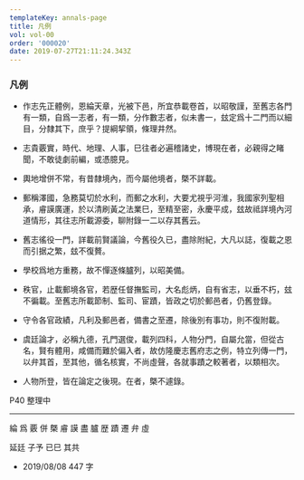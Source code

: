 ```yaml
---
templateKey: annals-page
title: 凡例
vol: vol-00
order: '000020'
date: 2019-07-27T21:11:24.343Z
---
```


### 凡例

- 作志先正體例，恩綸天章，光被下邑，所宜恭載卷首，以昭敬謹，至舊志各門有一類，自爲一志者，有一類，分作數志者，似未書一，玆定爲十二門而以細目，分隸其下，庶乎？提綱挈領，條理井然。

- 志貴覈實，時代、地理、人事，巳往者必遍稽諸史，博現在者，必親得之睹聞，不敢徒劇前編，或憑臆見。

- 輿地增併不常，有昔隸境內，而今屬他境者，槩不詳載。

- 郵稱澤國，急務莫切於水利，而郵之水利，大要尤視乎河淮，我國家列聖相承，𥈠謨廣運，於以清刷黃之法業巳，至精至密，永慶平成，玆故祗詳境內河道情形，其往志所載源委，聊附錄一二以存其舊云。

- 舊志徭役一門，詳載前賢議論，今舊役久已，盡除附紀，大凡以誌，復載之恩而引据之繁，玆不復贅。

- 學校爲地方重務，故不憚逐條臚列，以昭美備。

- 秩官，止載郵境各官，若歴任督撫監司，大名彪炳，自有省志，以垂不朽，玆不徧載。至舊志所載節制、監司、宦蹟，皆政之切於郵邑者，仍舊登錄。

- 守令各官政績，凡利及郵邑者，備書之至遷，除後別有事功，則不復附載。

- 虞廷論才，必稱九德，孔門選俊，載列四科，人物分門，自屬允當，但從古名，賢有體用，咸備而難於偏入者，故仿隆慶志舊府志之例，特立列傳一門，以弁其首，至其他，循名核實，不尚虛聲，各就事蹟之較著者，以類相次。

- 人物所登，皆在論定之後現。在者，槩不遽錄。




P40 整理中

---

綸 爲 覈 併 槩 𥈠 謨 盡 臚 歴
蹟 遷 弁 虛

延廷
子予
已巳
其共

- 2019/08/08 447 字